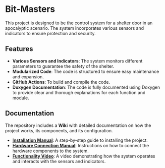 # Bit-Masters

This project is designed to be the control system for a shelter door in an apocalyptic scenario. The system incorporates various sensors and indicators to ensure protection and security.

## Features

- **Various Sensors and Indicators**: The system monitors different parameters to guarantee the safety of the shelter.
- **Modularized Code**: The code is structured to ensure easy maintenance and expansion.
- **GitHub Actions**: To build and compile the code.
- **Doxygen Documentation**: The code is fully documented using Doxygen to provide clear and thorough explanations for each function and module.

## Documentation

The repository includes a **Wiki** with detailed documentation on how the project works, its components, and its configuration. 

- **[Installation Manual](Install.md)**: A step-by-step guide to installing the project.
- **[Hardware Connection Manual](hardware-setup.md)**: Instructions on how to connect the hardware components to the system.
- **[Functionality Video](link_to_video.md)**: A video demonstrating how the system operates and interacts with the sensors and indicators.
